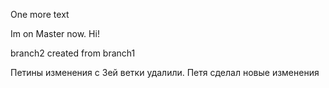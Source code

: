 One more text


Im on Master now. Hi!

branch2 created from branch1

Петины изменения с 3ей ветки удалили. Петя сделал новые изменения


